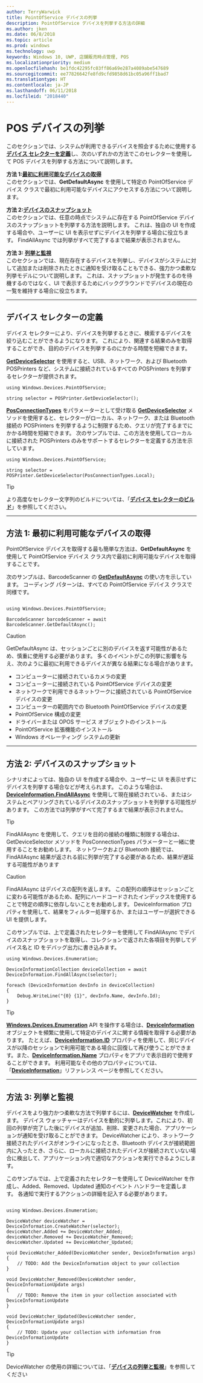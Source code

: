 ```yaml
---
author: TerryWarwick
title: PointOfService デバイスの列挙
description: PointOfService デバイスを列挙する方法の詳細
ms.author: jken
ms.date: 06/8/2018
ms.topic: article
ms.prod: windows
ms.technology: uwp
keywords: Windows 10, UWP, 店舗販売時点管理, POS
ms.localizationpriority: medium
ms.openlocfilehash: be1fdc42295fc03ff86a69e287a4089abe547689
ms.sourcegitcommit: ee77826642fe8fd9cfd9858d61bc05a96ff1bad7
ms.translationtype: HT
ms.contentlocale: ja-JP
ms.lasthandoff: 06/11/2018
ms.locfileid: "2018440"
---
```

# <a name="enumerating-point-of-service-devices"></a>POS デバイスの列挙
このセクションでは、システムが利用できるデバイスを照会するために使用する[**デバイス セレクターを定義**](https://docs.microsoft.com/windows/uwp/devices-sensors/build-a-device-selector)し、次のいずれかの方法でこのセレクターを使用して POS デバイスを列挙する方法について説明します。

**方法 1:**[**最初に利用可能なデバイスの取得**](#Method-1:-get-first-available-device)<br />このセクションでは、**GetDefaultAsync** を使用して特定の PointOfService デバイス クラスで最初に利用可能なデバイスにアクセスする方法について説明します。

**方法 2:**[**デバイスのスナップショット**](#Method-2:-Snapshot-of-devices)<br />このセクションでは、任意の時点でシステムに存在する PointOfService デバイスのスナップショットを列挙する方法を説明します。 これは、独自の UI を作成する場合や、ユーザーに UI を表示せずにデバイスを列挙する場合に役立ちます。 FindAllAsync では列挙がすべて完了するまで結果が表示されません。

**方法 3:** [**列挙と監視**](#Method-3:-Enumerate-and-watch)<br />このセクションでは、現在存在するデバイスを列挙し、デバイスがシステムに対して追加または削除されたときに通知を受け取ることもできる、強力かつ柔軟な列挙モデルについて説明します。  これは、スナップショットが発生するのを待機するのではなく、UI で表示するためにバックグラウンドでデバイスの現在の一覧を維持する場合に役立ちます。
 

---
## <a name="define-a-device-selector"></a>デバイス セレクターの定義
デバイス セレクターにより、デバイスを列挙するときに、検索するデバイスを絞り込むことができるようになります。  これにより、関連する結果のみを取得することができ、目的のデバイスを列挙するのにかかる時間を短縮できます。  

[**GetDeviceSelector**](https://docs.microsoft.com/uwp/api/windows.devices.pointofservice.posprinter.getdeviceselector#Windows_Devices_PointOfService_PosPrinter_GetDeviceSelector) を使用すると、USB、ネットワーク、および Bluetooth POSPrinters など、システムに接続されているすべての POSPrinters を列挙するセレクターが提供されます。

```Csharp
using Windows.Devices.PointOfService;

string selector = POSPrinter.GetDeviceSelector();   

```

[**PosConnectionTypes**](https://docs.microsoft.com/uwp/api/windows.devices.pointofservice.posconnectiontypes) をパラメーターとして受け取る [**GetDeviceSelector**](https://docs.microsoft.com/uwp/api/windows.devices.pointofservice.posprinter.getdeviceselector#Windows_Devices_PointOfService_PosPrinter_GetDeviceSelector_Windows_Devices_PointOfService_PosConnectionTypes_) メソッドを使用すると、セレクターがローカル、ネットワーク、または Bluetooth 接続の POSPrinters を列挙するように制限するため、クエリが完了するまでにかかる時間を短縮できます。  次のサンプルでは、この方法を使用してローカルに接続された POSPrinters のみをサポートするセレクターを定義する方法を示しています。

 ```Csharp
using Windows.Devices.PointOfService;

string selector = POSPrinter.GetDeviceSelector(PosConnectionTypes.Local);   

```
> [!TIP]
> より高度なセレクター文字列のビルドについては、「[**デバイス セレクターのビルド**](https://docs.microsoft.com/windows/uwp/devices-sensors/build-a-device-selector)」を参照してください。

---

## <a name="method-1-get-first-available-device"></a>方法 1: 最初に利用可能なデバイスの取得

PointOfService デバイスを取得する最も簡単な方法は、**GetDefaultAsync** を使用して PointOfService デバイス クラス内で最初に利用可能なデバイスを取得することです。 

次のサンプルは、BarcodeScanner の [**GetDefaultAsync**](https://docs.microsoft.com/uwp/api/windows.devices.pointofservice.barcodescanner.getdefaultasync#Windows_Devices_PointOfService_BarcodeScanner_GetDefaultAsync) の使い方を示しています。 コーディング パターンは、すべての PointOfService デバイス クラスで同様です。

```Csharp

using Windows.Devices.PointOfService;

BarcodeScanner barcodeScanner = await BarcodeScanner.GetDefaultAsync();

```

> [!CAUTION]
> GetDefaultAsync は、セッションごとに別のデバイスを返す可能性があるため、慎重に使用する必要があります。 多くのイベントがこの列挙に影響を与え、次のように最初に利用できるデバイスが異なる結果になる場合があります。 
> - コンピューターに接続されているカメラの変更 
> - コンピューターに接続されている PointOfService デバイスの変更
> - ネットワークで利用できるネットワークに接続されている PointOfService デバイスの変更
> - コンピューターの範囲内での Bluetooth PointOfService デバイスの変更 
> - PointOfService 構成の変更 
> - ドライバーまたは OPOS サービス オブジェクトのインストール
> - PointOfService 拡張機能のインストール
> - Windows オペレーティング システムの更新

---

## <a name="method-2-snapshot-of-devices"></a>方法 2: デバイスのスナップショット

シナリオによっては、独自の UI を作成する場合や、ユーザーに UI を表示せずにデバイスを列挙する場合などが考えられます。  このような場合は、[**DeviceInformation.FindAllAsync**](https://docs.microsoft.com/uwp/api/windows.devices.enumeration.deviceinformation.findallasync) を使用して現在接続されている、またはシステムとペアリングされているデバイスのスナップショットを列挙する可能性があります。  この方法では列挙がすべて完了するまで結果が表示されません。

> [!TIP]
> FindAllAsync を使用して、クエリを目的の接続の種類に制限する場合は、GetDeviceSelector メソッドを PosConnectionTypes パラメーターと一緒に使用することをお勧めします。  ネットワークおよび Bluetooth 接続では、FindAllAsync 結果が返される前に列挙が完了する必要があるため、結果が遅延する可能性があります

>[!CAUTION] 
>FindAllAsync はデバイスの配列を返します。  この配列の順序はセッションごとに変わる可能性があるため、配列にハードコードされたインデックスを使用することで特定の順序に依存しないことをお勧めします。  DeviceInformation プロパティを使用して、結果をフィルター処理するか、またはユーザーが選択できる UI を提供します。

このサンプルでは、上で定義されたセレクターを使用して FindAllAsync でデバイスのスナップショットを取得し、コレクションで返された各項目を列挙してデバイス名と ID をデバッグ出力に書き込みます。 

```Csharp
using Windows.Devices.Enumeration;

DeviceInformationCollection deviceCollection = await DeviceInformation.FindAllAsync(selector);

foreach (DeviceInformation devInfo in deviceCollection)
{
    Debug.WriteLine("{0} {1}", devInfo.Name, devInfo.Id);
}
```

> [!TIP] 
> [**Windows.Devices.Enumeration**](https://docs.microsoft.com/uwp/api/Windows.Devices.Enumeration) API を操作する場合は、[**DeviceInformation**](https://docs.microsoft.com/uwp/api/windows.devices.enumeration.deviceinformation) オブジェクトを頻繁に使用して特定のデバイスに関する情報を取得する必要があります。 たとえば、[**DeviceInformation.ID**](https://docs.microsoft.com/uwp/api/windows.devices.enumeration.deviceinformation.id) プロパティを使用して、同じデバイスが以降のセッションで利用可能である場合に回復して再び使うことができます。また、[**DeviceInformation.Name**](https://docs.microsoft.com/uwp/api/windows.devices.enumeration.deviceinformation.name) プロパティをアプリで表示目的で使用することができます。  利用可能なその他のプロパティについては、「[**DeviceInformation**](https://docs.microsoft.com/uwp/api/windows.devices.enumeration.deviceinformation)」リファレンス ページを参照してください。

---

## <a name="method-3-enumerate-and-watch"></a>方法 3: 列挙と監視

デバイスをより強力かつ柔軟な方法で列挙するには、[**DeviceWatcher**](https://docs.microsoft.com/uwp/api/Windows.Devices.Enumeration.DeviceWatcher) を作成します。  デバイス ウォッチャーはデバイスを動的に列挙します。これにより、初回の列挙が完了した後にデバイスが追加、削除、変更された場合、アプリケーションが通知を受け取ることができます。  DeviceWatcher により、ネットワーク接続されたデバイスがオンラインになったとき、Bluetooth デバイスが接続範囲内に入ったとき、さらに、ローカルに接続されたデバイスが接続されていない場合に検出して、アプリケーション内で適切なアクションを実行できるようにします。

このサンプルでは、上で定義されたセレクターを使用して DeviceWatcher を作成し、Added、Removed、Updated 通知のイベント ハンドラーを定義します。 各通知で実行するアクションの詳細を記入する必要があります。

```Csharp

using Windows.Devices.Enumeration;

DeviceWatcher deviceWatcher = DeviceInformation.CreateWatcher(selector);
deviceWatcher.Added += DeviceWatcher_Added;
deviceWatcher.Removed += DeviceWatcher_Removed;
deviceWatcher.Updated += DeviceWatcher_Updated;

void DeviceWatcher_Added(DeviceWatcher sender, DeviceInformation args)
{
    // TODO: Add the DeviceInformation object to your collection
}

void DeviceWatcher_Removed(DeviceWatcher sender, DeviceInformationUpdate args)
{
    // TODO: Remove the item in your collection associated with DeviceInformationUpdate
}

void DeviceWatcher_Updated(DeviceWatcher sender, DeviceInformationUpdate args)
{
    // TODO: Update your collection with information from DeviceInformationUpdate
}
```

> [!TIP]
> DeviceWatcher の使用の詳細については、「[**デバイスの列挙と監視**]( https://docs.microsoft.com/windows/uwp/devices-sensors/enumerate-devices#enumerate-and-watch-devices)」を参照してください
